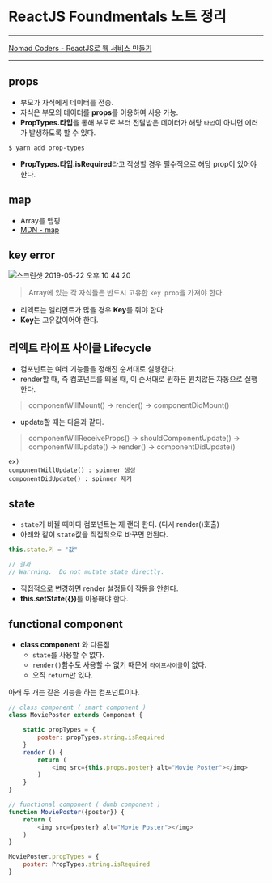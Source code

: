 # ReactJS Foundmentals 노트 정리
---

[Nomad Coders - ReactJS로 웹 서비스 만들기](https://academy.nomadcoders.co/courses/enrolled/216871)

---

## props

- 부모가 자식에게 데이터를 전송.
- 자식은 부모의 데이터를 **props**를 이용하여 사용 가능.
- **PropTypes.타입**을 통해 부모로 부터 전달받은 데이터가 해당 `타입`이 아니면 에러가 발생하도록 할 수 있다.
```
$ yarn add prop-types
```
- **PropTypes.타입.isRequired**라고 작성할 경우 필수적으로 해당 prop이 있어야 한다. 

## map

- Array를 맵핑
- [MDN - map](https://developer.mozilla.org/ko/docs/Web/JavaScript/Reference/Global_Objects/Array/map)

## key error

![스크린샷 2019-05-22 오후 10 44 20](https://user-images.githubusercontent.com/40231980/58185589-57e1fe80-7cee-11e9-86fb-bf6615a8b152.png)
> Array에 있는 각 자식들은 반드시 고유한 `key prop`을 가져야 한다.

- 리액트는 엘리먼트가 많을 경우 **Key**를 줘야 한다.
- **Key**는 고유값이어야 한다.

## 리엑트 라이프 사이클 Lifecycle

- 컴포넌트는 여러 기능들을 정해진 순서대로 실행한다.
- render할 때, 즉 컴포넌트를 띄울 때, 이 순서대로 원하든 원치않든 자동으로 실행한다.
> componentWillMount() -> render() -> componentDidMount()

- update할 때는 다음과 같다.
> componentWillReceiveProps() -> shouldComponentUpdate() -> componentWillUpdate() -> render() -> componentDidUpdate()
```
ex) 
componentWillUpdate() : spinner 생성
componentDidUpdate() : spinner 제거
```


## state

- `state`가 바뀔 때마다 컴포넌트는 재 랜더 한다. (다시 render()호출)
- 아래와 같이 `state`값을 직접적으로 바꾸면 안된다.
```javascript
this.state.키 = "값"

// 결과
// Warrning.  Do not mutate state directly.
```
- 직접적으로 변경하면 render 설정들이 작동을 안한다.
- <b>this.setState({})</b>를 이용해야 한다.


## functional component

- **class component** 와 다른점
  - `state`를 사용할 수 없다.
  - `render()`함수도 사용할 수 없기 때문에 `라이프사이클`이 없다.
  - 오직 `return`만 있다.

아래 두 개는 같은 기능을 하는 컴포넌트이다.
```javascript
// class component ( smart component )
class MoviePoster extends Component {

    static propTypes = {
        poster: propTypes.string.isRequired
    }
    render () {
        return (
            <img src={this.props.poster} alt="Movie Poster"></img>
        )
    }
}
```
```javascript
// functional component ( dumb component )
function MoviePoster({poster}) {
    return (
        <img src={poster} alt="Movie Poster"></img>
    )
}

MoviePoster.propTypes = {
    poster: PropTypes.string.isRequired
}
```

